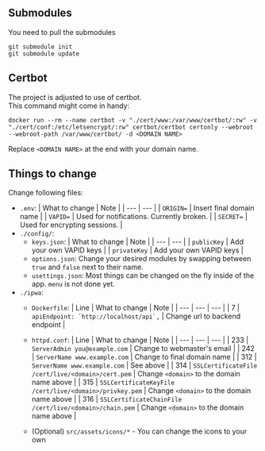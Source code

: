 ## Submodules
You need to pull the submodules
```
git submodule init
git submodule update
```

## Certbot
The project is adjusted to use of certbot.  
This command might come in handy:  
```
docker run --rm --name certbot -v "./cert/www:/var/www/certbot/:rw" -v "./cert/conf:/etc/letsencrypt/:rw" certbot/certbot certonly --webroot --webroot-path /var/www/certbot/ -d <DOMAIN NAME>
```
Replace `<DOMAIN NAME>` at the end with your domain name.

## Things to change
Change following files:
- `.env`:
    | What to change | Note |
    | --- | --- |
    | `ORIGIN=` | Insert final domain name |
    | `VAPID=` | Used for notifications. Currently broken. |
    | `SECRET=` | Used for encrypting sessions. |
- `./config/`:
    - `keys.json`:
        | What to change | Note |
        | --- | --- |
        | `publicKey` | Add your own VAPID keys |
        | `privateKey` | Add your own VAPID keys |
    - `options.json`:
        Change your desired modules by swapping between `true` and `false` next to their name.
    - `usettings.json`:
        Most things can be changed on the fly inside of the app. `menu` is not done yet.
- `./ipwa`:
    - `Dockerfile`:
        | Line | What to change | Note |
        | --- | --- | --- |
        | 7 | ``apiEndpoint: `http://localhost/api`,`` | Change url to backend endpoint |

    - `httpd.conf`:
        | Line | What to change | Note |
        | --- | --- | --- |
        | 233 | `ServerAdmin you@example.com` | Change to webmaster's email |
        | 242 | `ServerName www.example.com` | Change to final domain name |
        | 312 | `ServerName www.example.com` | See above |
        | 314 | `SSLCertificateFile /cert/live/<domain>/cert.pem` | Change `<domain>` to the domain name above |
        | 315 | `SSLCertificateKeyFile /cert/live/<domain>/privkey.pem` | Change `<domain>` to the domain name above |
        | 316 | `SSLCertificateChainFile /cert/live/<domain>/chain.pem` | Change `<domain>` to the domain name above |
    - (Optional) `src/assets/icons/*` - You can change the icons to your own 
